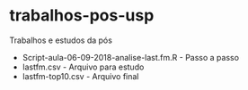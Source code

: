 # trabalhos-pos-usp
Trabalhos e estudos da pós

* Script-aula-06-09-2018-analise-last.fm.R - Passo a passo
* lastfm.csv - Arquivo para estudo
* lastfm-top10.csv - Arquivo final
